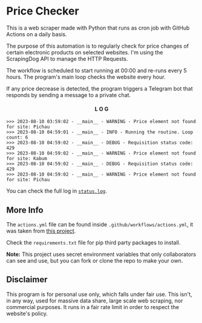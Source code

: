# Price Checker
This is a web scraper made with Python that runs as cron job with GitHub Actions on a daily basis.

The purpose of this automation is to regularly check for price changes of certain electronic products on selected websites. I'm using the ScrapingDog API to manage the HTTP Requests.

The workflow is scheduled to start running at 00:00 and re-runs every 5 hours. The program's main loop checks the website every hour.

If any price decrease is detected, the program triggers a Telegram bot that responds by sending a message to a private chat.

<div align="center" >

#### L O G

</div>

```
>>> 2023-08-10 03:59:02 - __main__ - WARNING - Price element not found for site: Pichau
>>> 2023-08-10 04:59:01 - __main__ - INFO - Running the routine. Loop count: 6
>>> 2023-08-10 04:59:02 - __main__ - DEBUG - Requisition status code: 429
>>> 2023-08-10 04:59:02 - __main__ - WARNING - Price element not found for site: Kabum
>>> 2023-08-10 04:59:02 - __main__ - DEBUG - Requisition status code: 429
>>> 2023-08-10 04:59:02 - __main__ - WARNING - Price element not found for site: Pichau
```

You can check the full log in [`status.log`](./status.log).

## More Info

The `actions.yml` file can be found inside `.github/workflows/actions.yml`, it was taken from [this project](https://github.com/patrickloeber/python-github-action-template).

Check the `requirements.txt` file for pip third party packages to install.

<strong>Note:</strong> This project uses secret environment variables that only collaborators can see and use, but you can fork or clone the repo to make your own. 

## Disclaimer
This program is for personal use only, which falls under fair use. This isn't, in any way, used for massive data share, large scale web scraping, nor commercial purposes. It runs in a fair rate limit in order to respect the website's policy.